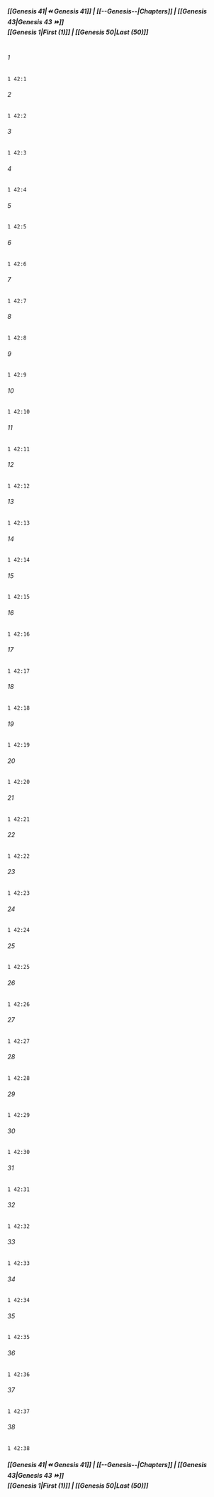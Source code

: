 
##### **[[Genesis 41|⏪ Genesis 41]] | [[--Genesis--|Chapters]] | [[Genesis 43|Genesis 43 ⏩]]**<br>**[[Genesis 1|First (1)]] | [[Genesis 50|Last (50)]]**<br><br>

###### 1
``` verse
1 42:1
```
###### 2
``` verse
1 42:2
```
###### 3
``` verse
1 42:3
```
###### 4
``` verse
1 42:4
```
###### 5
``` verse
1 42:5
```
###### 6
``` verse
1 42:6
```
###### 7
``` verse
1 42:7
```
###### 8
``` verse
1 42:8
```
###### 9
``` verse
1 42:9
```
###### 10
``` verse
1 42:10
```
###### 11
``` verse
1 42:11
```
###### 12
``` verse
1 42:12
```
###### 13
``` verse
1 42:13
```
###### 14
``` verse
1 42:14
```
###### 15
``` verse
1 42:15
```
###### 16
``` verse
1 42:16
```
###### 17
``` verse
1 42:17
```
###### 18
``` verse
1 42:18
```
###### 19
``` verse
1 42:19
```
###### 20
``` verse
1 42:20
```
###### 21
``` verse
1 42:21
```
###### 22
``` verse
1 42:22
```
###### 23
``` verse
1 42:23
```
###### 24
``` verse
1 42:24
```
###### 25
``` verse
1 42:25
```
###### 26
``` verse
1 42:26
```
###### 27
``` verse
1 42:27
```
###### 28
``` verse
1 42:28
```
###### 29
``` verse
1 42:29
```
###### 30
``` verse
1 42:30
```
###### 31
``` verse
1 42:31
```
###### 32
``` verse
1 42:32
```
###### 33
``` verse
1 42:33
```
###### 34
``` verse
1 42:34
```
###### 35
``` verse
1 42:35
```
###### 36
``` verse
1 42:36
```
###### 37
``` verse
1 42:37
```
###### 38
``` verse
1 42:38
```

##### **[[Genesis 41|⏪ Genesis 41]] | [[--Genesis--|Chapters]] | [[Genesis 43|Genesis 43 ⏩]]**<br>**[[Genesis 1|First (1)]] | [[Genesis 50|Last (50)]]**
